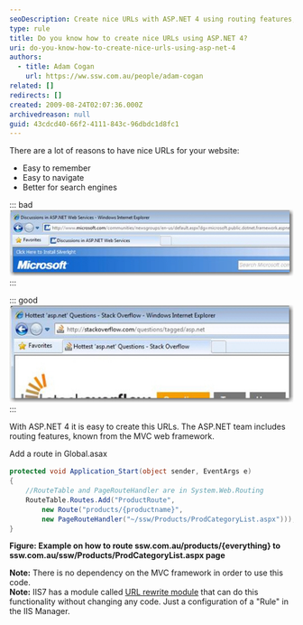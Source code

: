 ```yaml
---
seoDescription: Create nice URLs with ASP.NET 4 using routing features, improving user experience and search engine ranking.
type: rule
title: Do you know how to create nice URLs using ASP.NET 4?
uri: do-you-know-how-to-create-nice-urls-using-asp-net-4
authors:
  - title: Adam Cogan
    url: https://ww.ssw.com.au/people/adam-cogan
related: []
redirects: []
created: 2009-08-24T02:07:36.000Z
archivedreason: null
guid: 43cdcd40-66f2-4111-843c-96dbdc1d8fc1
---
```


There are a lot of reasons to have nice URLs for your website:

- Easy to remember
- Easy to navigate
- Better for search engines

<!--endintro-->

::: bad  
![Figure: Bad example – This URL is impossible to remember for your users, and even search don’t like these URLs](BadURL.jpg)  
:::

::: good  
![Figure: Good example – Nice clean URL, easy to remember, easy to guess where I am and good for search engines](GoodURL.jpg)  
:::

With ASP.NET 4 it is easy to create this URLs. The ASP.NET team includes routing features, known from the MVC web framework.

Add a route in Global.asax

```cs
protected void Application_Start(object sender, EventArgs e)
{
    //RouteTable and PageRouteHandler are in System.Web.Routing
    RouteTable.Routes.Add("ProductRoute",
        new Route("products/{productname}",
        new PageRouteHandler("~/ssw/Products/ProdCategoryList.aspx")));
}
```

**Figure: Example on how to route ssw.com.au/products/{everything} to ssw.com.au/ssw/Products/ProdCategoryList.aspx page**

**Note:** There is no dependency on the MVC framework in order to use this code.  
**Note:** IIS7 has a module called [URL rewrite module](http://www.iis.net/learn/extensions/url-rewrite-module/using-the-url-rewrite-module) that can do this functionality without changing any code. Just a configuration of a "Rule" in the IIS Manager.
